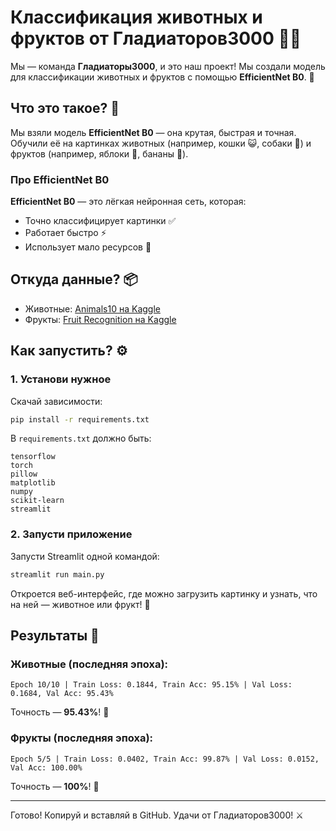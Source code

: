 # Классификация животных и фруктов от Гладиаторов3000 🐾🍎

Мы — команда **Гладиаторы3000**, и это наш проект! Мы создали модель для классификации животных и фруктов с помощью **EfficientNet B0**. 🌟

## Что это такое? 🤔

Мы взяли модель **EfficientNet B0** — она крутая, быстрая и точная. Обучили её на картинках животных (например, кошки 😺, собаки 🐶) и фруктов (например, яблоки 🍏, бананы 🍌).

### Про EfficientNet B0
**EfficientNet B0** — это лёгкая нейронная сеть, которая:
- Точно классифицирует картинки ✅
- Работает быстро ⚡
- Использует мало ресурсов 💾

## Откуда данные? 📦

- Животные: [Animals10 на Kaggle](https://www.kaggle.com/datasets/alessiocorrado99/animals10)
- Фрукты: [Fruit Recognition на Kaggle](https://www.kaggle.com/datasets/sshikamaru/fruit-recognition/data)

## Как запустить? ⚙️

### 1. Установи нужное
Скачай зависимости:

```bash
pip install -r requirements.txt
```

В `requirements.txt` должно быть:
```
tensorflow
torch
pillow
matplotlib
numpy
scikit-learn
streamlit
```

### 2. Запусти приложение
Запусти Streamlit одной командой:

```bash
streamlit run main.py
```

Откроется веб-интерфейс, где можно загрузить картинку и узнать, что на ней — животное или фрукт! 🚀

## Результаты 🎉

### Животные (последняя эпоха):
```
Epoch 10/10 | Train Loss: 0.1844, Train Acc: 95.15% | Val Loss: 0.1684, Val Acc: 95.43%
```
Точность — **95.43%**! 🐾

### Фрукты (последняя эпоха):
```
Epoch 5/5 | Train Loss: 0.0402, Train Acc: 99.87% | Val Loss: 0.0152, Val Acc: 100.00%
```
Точность — **100%**! 🍎

---

Готово! Копируй и вставляй в GitHub. Удачи от Гладиаторов3000! ⚔️
